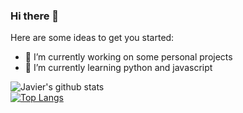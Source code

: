 ### Hi there 👋



Here are some ideas to get you started:

- 🔭 I’m currently working on some personal projects
- 🌱 I’m currently learning python and javascript

![Javier's github stats](https://github-readme-stats.vercel.app/api?username=JavierFernandezB&show_icons=true&theme=radical)
<br/>
[![Top Langs](https://github-readme-stats.vercel.app/api/top-langs/?username=JavierFernandezb&layout=compact&text_color=daf7dc&bg_color=151515)](https://github.com/JavierFernandezb/github-readme-stats)
